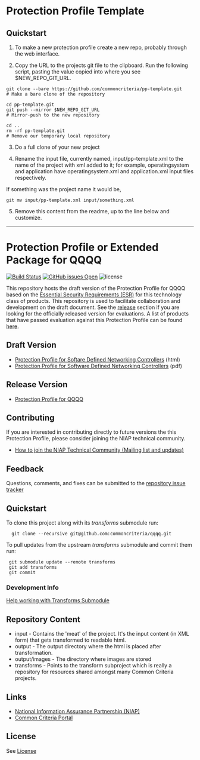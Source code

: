 Protection Profile Template
===============

Quickstart
----------

1. To make a new protection profile create a new repo, probably through the web interface. 


2. Copy the URL to the projects git file to the clipboard. Run the following script, pasting the value copied into where you see $NEW_REPO_GIT_URL.

````
git clone --bare https://github.com/commoncriteria/pp-template.git
# Make a bare clone of the repository

cd pp-template.git
git push --mirror $NEW_REPO_GIT_URL
# Mirror-push to the new repository

cd ..
rm -rf pp-template.git
# Remove our temporary local repository
````

3. Do a full clone of your new project

4. Rename the input file, currently named, input/pp-template.xml to the name
of the project with xml added to it; for example, operatingsystem and application
have operatingsystem.xml and application.xml input files respectively.

If something was the project name it would be,

````
git mv input/pp-template.xml input/something.xml
````

5. Remove this content from the readme, up to the line below and customize. 

----

Protection Profile or Extended Package for QQQQ
===============
[![Build Status](https://travis-ci.com/commoncriteria/sdn-controller.svg?branch=master)](https://travis-ci.com/commoncriteria/sdn-controller) [![GitHub issues Open](https://img.shields.io/github/issues/commoncriteria/sdn-controller.svg?maxAge=2592000)](https://github.com/commoncriteria/sdn-controller/issues) ![license](https://img.shields.io/badge/license-Unlicensed-blue.svg)

This repository hosts the draft version of the Protection Profile for QQQQ based on the 
[Essential Security Requirements (ESR)](https://commoncriteria.github.io/pp/sdn-controller/sdn-controller-esr.html) for this technology class of 
products. This repository is used to facilitate collaboration and development on the draft document. 
See the [release](#Release-Version) section if you are looking for the officially released version for evaluations. 
A list of products that have passed evaluation against this Protection Profile can be found [here](QQQQ).

## Draft Version

* [Protection Profile for Softare Defined Networking Controllers](https://commoncriteria.github.io/pp/application/sdn-controller-release.html) (html)
* [Protection Profile for Software Defined Networking Controllers](https://commoncriteria.github.io/pp/application/sdn-controller-release.pdf) (pdf)

## Release Version
* [Protection Profile for QQQQ](QQQQ)

## Contributing

If you are interested in contributing directly to future versions the this Protection Profile, please consider joining the NIAP technical community.
* [How to join the NIAP Technical Community (Mailing list and updates)](https://www.niap-ccevs.org/NIAP_Evolution/tech_communities.cfm)

## Feedback

Questions, comments, and fixes can be submitted to the [repository issue tracker](https://github.com/commoncriteria/QQQQ/issues)

## Quickstart
To clone this project along with its _transforms_ submodule run:

````
  git clone --recursive git@github.com:commoncriteria/qqqq.git
````
To pull updates from the upstream _transforms_ submodule and commit them run:
````
 git submodule update --remote transforms
 git add transforms
 git commit
````

### Development Info
[Help working with Transforms Submodule](https://github.com/commoncriteria/transforms/wiki/Working-with-Transforms-as-a-Submodule)

## Repository Content
* input - Contains the 'meat' of the project. It's the input content (in XML form) that gets transformed to readable html.
* output - The output directory where the html is placed after transformation.
* output/images - The directory where images are stored
* transforms - Points to the transform subproject which is really a repository for resources shared amongst many Common Criteria projects.

## Links 
* [National Information Assurance Partnership (NIAP)](https://www.niap-ccevs.org/)
* [Common Criteria Portal](https://www.commoncriteriaportal.org/)

## License
See [License](./LICENSE)
